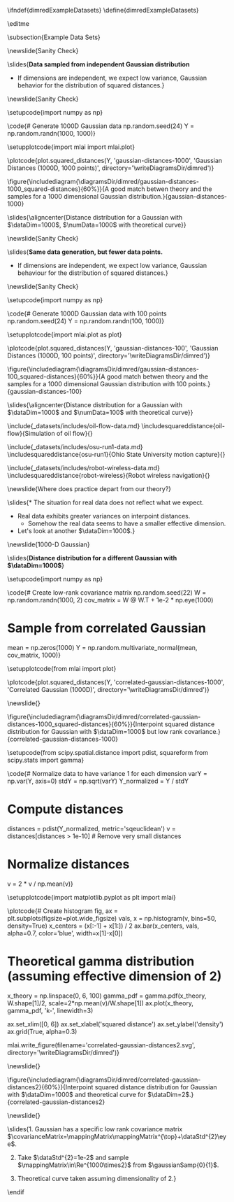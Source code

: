 \ifndef{dimredExampleDatasets}
\define{dimredExampleDatasets}

\editme

\subsection{Example Data Sets}

\newslide{Sanity Check}

\slides{**Data sampled from independent Gaussian distribution**

* If dimensions are independent, we expect low variance, Gaussian behavior
    for the distribution of squared distances.}

\newslide{Sanity Check}

\setupcode{import numpy as np}

\code{# Generate 1000D Gaussian data
np.random.seed(24)
Y = np.random.randn(1000, 1000)}

\setupplotcode{import mlai
import mlai.plot}

\plotcode{plot.squared_distances(Y, 'gaussian-distances-1000', 'Gaussian Distances (1000D, 1000 points)', directory='\writeDiagramsDir/dimred')}

\figure{\includediagram{\diagramsDir/dimred/gaussian-distances-1000_squared-distances}{60%}}{A good match betwen theory and the samples for a 1000 dimensional Gaussian distribution.}{gaussian-distances-1000}


\slides{\aligncenter{Distance distribution for a Gaussian with $\dataDim=1000$, $\numData=1000$ with theoretical curve}}


\newslide{Sanity Check}

\slides{**Same data generation, but fewer data points.**

* If dimensions are independent, we expect low variance, Gaussian behaviour
    for the distribution of squared distances.}
  
\newslide{Sanity Check}

\setupcode{import numpy as np}

\code{# Generate 1000D Gaussian data with 100 points
np.random.seed(24)
Y = np.random.randn(100, 1000)}

\setupplotcode{import mlai.plot as plot}

\plotcode{plot.squared_distances(Y, 'gaussian-distances-100', 'Gaussian Distances (1000D, 100 points)', directory='\writeDiagramsDir/dimred')}

\figure{\includediagram{\diagramsDir/dimred/gaussian-distances-100_squared-distances}{60%}}{A good match betwen theory and the samples for a 1000 dimensional Gaussian distribution with 100 points.}{gaussian-distances-100}

\slides{\aligncenter{Distance distribution for a Gaussian with $\dataDim=1000$ and $\numData=100$ with theoretical curve}}

\include{_datasets/includes/oil-flow-data.md}
\includesquareddistance{oil-flow}{Simulation of oil flow}{}

\include{_datasets/includes/osu-run1-data.md}
\includesquareddistance{osu-run1}{Ohio State University motion capture}{}

<!--include{_datasets/includes/spellman-yeast-data.md}
includesquareddistance{spellman-yeast}{Spellman yeast cell cycle}{}-->

\include{_datasets/includes/robot-wireless-data.md}
\includesquareddistance{robot-wireless}{Robot wireless navigation}{}

\newslide{Where does practice depart from our theory?}

\slides{* The situation for real data does not reflect what we expect.
* Real data exhibits greater variances on interpoint distances.
  *  Somehow the real data seems to have a smaller effective dimension.
* Let's look at another $\dataDim=1000$.}

\newslide{1000-D Gaussian}

\slides{**Distance distribution for a different Gaussian with $\dataDim=1000$**}

\setupcode{import numpy as np}

\code{# Create low-rank covariance matrix
np.random.seed(22)
W = np.random.randn(1000, 2)
cov_matrix = W @ W.T + 1e-2 * np.eye(1000)

# Sample from correlated Gaussian
mean = np.zeros(1000)
Y = np.random.multivariate_normal(mean, cov_matrix, 1000)}

\setupplotcode{from mlai import plot}

\plotcode{plot.squared_distances(Y, 'correlated-gaussian-distances-1000', 'Correlated Gaussian (1000D)', directory='\writeDiagramsDir/dimred')}

\newslide{}

\figure{\includediagram{\diagramsDir/dimred/correlated-gaussian-distances-1000_squared-distances}{60%}}{Interpoint squared distance distribution for Gaussian with $\dataDim=1000$ but low rank covariance.}{correlated-gaussian-distances-1000}

\setupcode{from scipy.spatial.distance import pdist, squareform
from scipy.stats import gamma}

\code{# Normalize data to have variance 1 for each dimension
varY = np.var(Y, axis=0)
stdY = np.sqrt(varY)
Y_normalized = Y / stdY

# Compute distances
distances = pdist(Y_normalized, metric='sqeuclidean')
v = distances[distances > 1e-10]  # Remove very small distances

# Normalize distances
v = 2 * v / np.mean(v)}

\setupplotcode{import matplotlib.pyplot as plt
import mlai}

\plotcode{# Create histogram
fig, ax = plt.subplots(figsize=plot.wide_figsize)
vals, x = np.histogram(v, bins=50, density=True)
x_centers = (x[:-1] + x[1:]) / 2
ax.bar(x_centers, vals, alpha=0.7, color='blue', width=x[1]-x[0])

# Theoretical gamma distribution (assuming effective dimension of 2)
x_theory = np.linspace(0, 6, 100)
gamma_pdf = gamma.pdf(x_theory, W.shape[1]/2, scale=2*np.mean(v)/W.shape[1])
ax.plot(x_theory, gamma_pdf, 'k-', linewidth=3)

ax.set_xlim([0, 6])
ax.set_xlabel('squared distance')
ax.set_ylabel('density')
ax.grid(True, alpha=0.3)

mlai.write_figure(filename='correlated-gaussian-distances2.svg', 
                  directory='\writeDiagramsDir/dimred')}

\newslide{}

\figure{\includediagram{\diagramsDir/dimred/correlated-gaussian-distances2}{60%}}{Interpoint squared distance distribution for Gaussian with $\dataDim=1000$ and theoretical curve for $\dataDim=2$.}{correlated-gaussian-distances2}

\newslide{}

\slides{1. Gaussian has a specific low rank covariance matrix $\covarianceMatrix=\mappingMatrix\mappingMatrix^{\top}+\dataStd^{2}\eye$.
    
2. Take $\dataStd^{2}=1e-2$ and sample $\mappingMatrix\in\Re^{1000\times2}$
     from $\gaussianSamp{0}{1}$.

3. Theoretical curve taken assuming dimensionality of 2.}


\endif
